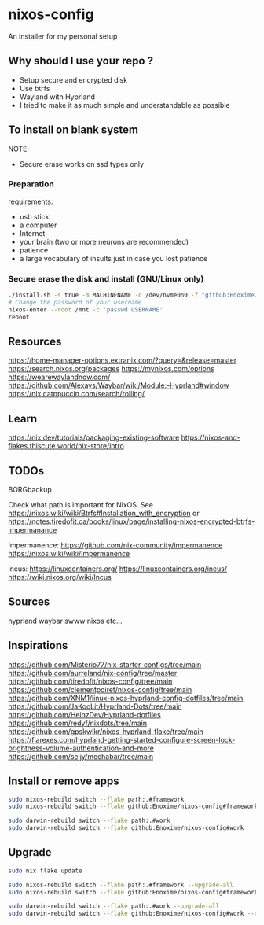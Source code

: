 # nixos-config

An installer for my personal setup

## Why should I use your repo ?

- Setup secure and encrypted disk
- Use btrfs
- Wayland with Hyprland
- I tried to make it as much simple and understandable as possible

## To install on blank system

NOTE:

- Secure erase works on ssd types only

### Preparation

requirements:

- usb stick
- a computer
- Internet
- your brain (two or more neurons are recommended)
- patience
- a large vocabulary of insults just in case you lost patience

### Secure erase the disk and install (GNU/Linux only)

```bash
./install.sh -s true -m MACHINENAME -d /dev/nvme0n0 -f "github:Enoxime/nixos-config"
# Change the password of your username
nixos-enter --root /mnt -c 'passwd USERNAME'
reboot
```

## Resources

https://home-manager-options.extranix.com/?query=&release=master
https://search.nixos.org/packages
https://mynixos.com/options
https://wearewaylandnow.com/
https://github.com/Alexays/Waybar/wiki/Module:-Hyprland#window
https://nix.catppuccin.com/search/rolling/

## Learn

https://nix.dev/tutorials/packaging-existing-software
https://nixos-and-flakes.thiscute.world/nix-store/intro

## TODOs

BORGbackup

Check what path is important for NixOS. See https://nixos.wiki/wiki/Btrfs#Installation_with_encryption
or https://notes.tiredofit.ca/books/linux/page/installing-nixos-encrypted-btrfs-impermanance

Impermanence:
https://github.com/nix-community/impermanence
https://nixos.wiki/wiki/Impermanence

incus:
https://linuxcontainers.org/
https://linuxcontainers.org/incus/
https://wiki.nixos.org/wiki/Incus

## Sources

hyprland
waybar
swww
nixos
etc...

## Inspirations

https://github.com/Misterio77/nix-starter-configs/tree/main
https://github.com/aurreland/nix-config/tree/master
https://github.com/tiredofit/nixos-config/tree/main
https://github.com/clementpoiret/nixos-config/tree/main
https://github.com/XNM1/linux-nixos-hyprland-config-dotfiles/tree/main
https://github.com/JaKooLit/Hyprland-Dots/tree/main
https://github.com/HeinzDev/Hyprland-dotfiles
https://github.com/redyf/nixdots/tree/main
https://github.com/gpskwlkr/nixos-hyprland-flake/tree/main
https://flarexes.com/hyprland-getting-started-configure-screen-lock-brightness-volume-authentication-and-more
https://github.com/sejjy/mechabar/tree/main

## Install or remove apps

```bash
sudo nixos-rebuild switch --flake path:.#framework
sudo nixos-rebuild switch --flake github:Enoxime/nixos-config#framework

sudo darwin-rebuild switch --flake path:.#work
sudo darwin-rebuild switch --flake github:Enoxime/nixos-config#work
```

## Upgrade

```bash
sudo nix flake update

sudo nixos-rebuild switch --flake path:.#framework --upgrade-all
sudo nixos-rebuild switch --flake github:Enoxime/nixos-config#framework --upgrade-all

sudo darwin-rebuild switch --flake path:.#work --upgrade-all
sudo darwin-rebuild switch --flake github:Enoxime/nixos-config#work --upgrade-all
```
